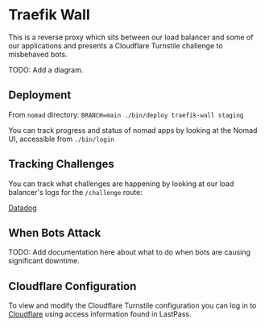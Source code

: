 # Traefik Wall

This is a reverse proxy which sits between our load balancer and some of our applications and presents a Cloudflare Turnstile challenge to misbehaved bots.

TODO: Add a diagram.

## Deployment

From `nomad` directory: `BRANCH=main ./bin/deploy traefik-wall staging`

You can track progress and status of nomad apps by looking at the Nomad UI, accessible from `./bin/login`

## Tracking Challenges

You can track what challenges are happening by looking at our load balancer's logs for the `/challenge` route:

[Datadog](https://app.datadoghq.com/logs?query=service%3Aadc%20%23challenged%3A%22%2Fchallenge%22&agg_m=count&agg_m_source=base&agg_t=count&calculated_fields=challenged%3Dsplit_before%28%40uri%5C%2C%22%3F%22%5C%2C0%29&clustering_pattern_field_path=%40uri&cols=host%2Cservice%2C%23challenged&fromUser=true&messageDisplay=inline&refresh_mode=sliding&storage=hot&stream_sort=desc&viz=stream&from_ts=1740689020346&to_ts=1740692620346&live=true)

## When Bots Attack

TODO: Add documentation here about what to do when bots are causing significant downtime.

## Cloudflare Configuration

To view and modify the Cloudflare Turnstile configuration you can log in to [Cloudflare](https://dash.cloudflare.com/login) using access information found in LastPass.
